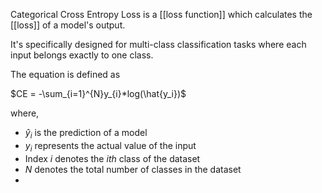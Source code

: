 Categorical Cross Entropy Loss is a [[loss function]] which calculates the [[loss]] of a model's output.

It's specifically designed for multi-class classification tasks where each input belongs exactly to one class.

The equation is defined as

$CE = -\sum_{i=1}^{N}y_{i}*log(\hat{y_i})$

where,
- $\hat{y}_i$ is the prediction of a model
- $y_i$ represents the actual value of the input
- Index $i$ denotes the $ith$ class of the dataset
- $N$ denotes the total number of classes in the dataset
- 

